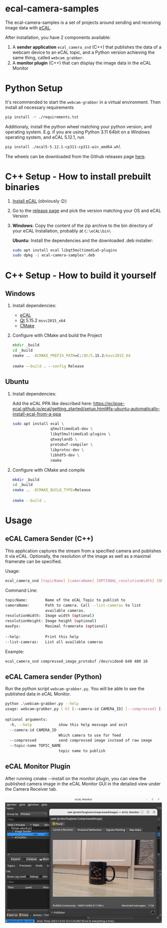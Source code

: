 # ecal-camera-samples

The ecal-camera-samples is a set of projects around sending and receiving image data with [eCAL](https://eclipse-ecal.github.io/ecal/).

After installation, you have 2 components available:

1. A **sender application** `ecal_camera_snd` (C++) that publishes the data of a webcam device to an eCAL topic, and a Python version achieving the same thing, called `webcam_grabber`.
2. A **monitor plugin** (C++) that can display the image data in the eCAL Monitor

# Python Setup 

It's recommended to start the `webcam-grabber` in a virtual environment.
Then install all necessary requirements
```bash
pip install -r ./requirements.txt
```
Additionaly, install the python wheel matching your python version, and operating system.
E.g. if you are using Python 3.11 64bit on a Windows operating system, and eCAL 5.12.1, run
```bash
pip install ./ecal5-5.12.1-cp311-cp311-win_amd64.whl
```
The wheels can be downloaded from the Github releases page [here](https://github.com/eclipse-ecal/ecal/releases).


# C++ Setup - How to install prebuilt binaries

1. [Install eCAL](https://eclipse-ecal.github.io/ecal/getting_started/setup.html) (obviously 😉)
2. Go to the [release page](https://github.com/eclipse-ecal/ecal-camera-samples/releases) and pick the version matching your OS and eCAL Version

3. **Windows**: Copy the content of the zip archive to the bin directory of your eCAL Installation, probably at `C:\eCAL\bin\`

    **Ubuntu**: Install the dependencies and the downloaded .deb installer:

    ```bash
    sudo apt install ecal libqt5multimedia5-plugins
    sudo dpkg -i ecal-camera-samples*.deb
    ```

# C++ Setup - How to build it yourself

## Windows

1. Install dependencies:
    - [eCAL](https://eclipse-ecal.github.io/ecal/getting_started/setup.html)
    - [Qt](https://www.qt.io/download) 5.15.2 `msvc2015_x64`
    - [CMake](https://cmake.org/)

2. Configure with CMake and build the Project
    ```bat
    mkdir _build
    cd _build
    cmake .. -DCMAKE_PREFIX_PATH=C:/Qt/5.15.2/msvc2015_64

    cmake --build . --config Release
    ```

## Ubuntu

1. Install dependencies:

    Add the eCAL PPA like described here: https://eclipse-ecal.github.io/ecal/getting_started/setup.html#fa-ubuntu-automatically-install-ecal-from-a-ppa

    ```bash
    sudo apt install ecal \
                     qtmultimedia5-dev \
                     libqt5multimedia5-plugins \
                     qtwayland5 \
                     protobuf-compiler \
                     libprotoc-dev \
                     libhdf5-dev \
                     cmake
    ```

2. Configure with CMake and compile

    ```bash
    mkdir _build
    cd _build
    cmake .. -DCMAKE_BUILD_TYPE=Release

    cmake --build .
    ```

# Usage

## eCAL Camera Sender (C++)

This application captures the stream from a specified camera and publishes it via eCAL. Optionally, the resolution of the image as well as a maximal framerate can be specified.

Usage:
```bash
ecal_camera_snd [topicName] [cameraName] [OPTIONAL_resolutionWidth] [OPTIONAL_resolutionHeight] [OPTIONAL_maxFps]
```

Command Line:
```bash
topicName:        Name of the eCAL Topic to publish to
cameraName:       Path to camera. Call --list-cameras to list
                  available cameras. 
resolutionWidth:  Image width (optional) 
resolutionHeight: Image height (optional) 
maxFps:           Maximal framerate (optional)

--help:           Print this help
--list-cameras:   List all available cameras
```

Example:
```bash
ecal_camera_snd compressed_image_protobuf /dev/video0 640 480 10
```

## eCAL Camera sender (Python)

Run the python script `webcam-grabber.py`.
You will be able to see the published data in eCAL Monitor.

```bash
python .\webcam-grabber.py --help
usage: webcam-grabber.py [-h] [--camera-id CAMERA_ID] [--compressed] [--topic-name TOPIC_NAME]

optional arguments:
  -h, --help            show this help message and exit
  --camera-id CAMERA_ID
                        Which camera to use for feed
  --compressed          send compressed image instead of raw image
  --topic-name TOPIC_NAME
                        topic name to publish
```

## eCAL Monitor Plugin

After running cmake --install on the monitor plugin, you can view the published camera image in the eCAL Monitor GUI in the detailed view under the Camera Receiver tab.

![eCAL Mon Image Plugin](img/mon_cam_plugin.png)
